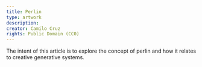 ```yaml
---
title: Perlin
type: artwork
description:
creator: Camilo Cruz
rights: Public Domain (CC0)
---
```


The intent of this article is to explore the concept of perlin and how it relates to creative generative systems.